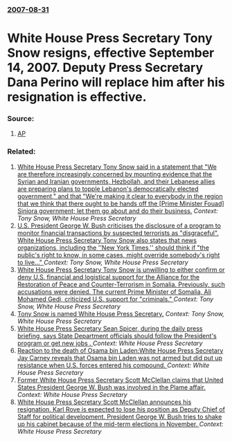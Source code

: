 ### [2007-08-31](/news/2007/08/31/index.md)

#  White House Press Secretary Tony Snow resigns, effective September 14, 2007. Deputy Press Secretary Dana Perino will replace him after his resignation is effective. 




### Source:

1. [AP](http://www.breitbart.com/article.php?id=D8RC41RG0&show_article=1)

### Related:

1. [ White House Press Secretary Tony Snow said in a statement that "We are therefore increasingly concerned by mounting evidence that the Syrian and Iranian governments, Hezbollah, and their Lebanese allies are preparing plans to topple Lebanon's democratically elected government," and that "We're making it clear to everybody in the region that we think that there ought to be hands off the [Prime Minister Fouad] Siniora government; let them go about and do their business.](/news/2006/11/1/white-house-press-secretary-tony-snow-said-in-a-statement-that-we-are-therefore-increasingly-concerned-by-mounting-evidence-that-the-syria.md) _Context: Tony Snow, White House Press Secretary_
2. [ U.S. President George W. Bush criticises the disclosure of a program to monitor financial transactions by suspected terrorists as "disgraceful". White House Press Secretary Tony Snow also states that news organizations, including the ''New York Times,'' should think if "the public's right to know, in some cases, might override somebody's right to live..." ](/news/2006/06/26/u-s-president-george-w-bush-criticises-the-disclosure-of-a-program-to-monitor-financial-transactions-by-suspected-terrorists-as-disgrace.md) _Context: Tony Snow, White House Press Secretary_
3. [ White House Press Secretary Tony Snow is unwilling to either confirm or deny U.S. financial and logistical support for the Alliance for the Restoration of Peace and Counter-Terrorism in Somalia. Previously, such accusations were denied. The current Prime Minister of Somalia, Ali Mohamed Gedi, criticized U.S. support for "criminals." ](/news/2006/05/18/white-house-press-secretary-tony-snow-is-unwilling-to-either-confirm-or-deny-u-s-financial-and-logistical-support-for-the-alliance-for-the.md) _Context: Tony Snow, White House Press Secretary_
4. [ Tony Snow is named White House Press Secretary.](/news/2006/04/26/tony-snow-is-named-white-house-press-secretary.md) _Context: Tony Snow, White House Press Secretary_
5. [White House Press Secretary Sean Spicer, during the daily press briefing, says State Department officials should follow the President's program or get new jobs . ](/news/2017/01/30/white-house-press-secretary-sean-spicer-during-the-daily-press-briefing-says-state-department-officials-should-follow-the-president-s-prog.md) _Context: White House Press Secretary_
6. [Reaction to the death of Osama bin Laden:White House Press Secretary Jay Carney reveals that Osama bin Laden was not armed but did put up resistance when U.S. forces entered his compound. ](/news/2011/05/3/reaction-to-the-death-of-osama-bin-laden-pwhite-house-press-secretary-jay-carney-reveals-that-osama-bin-laden-was-not-armed-but-did-put-up-r.md) _Context: White House Press Secretary_
7. [ Former White House Press Secretary Scott McClellan claims that United States President George W. Bush was involved in the Plame affair. ](/news/2007/11/21/former-white-house-press-secretary-scott-mcclellan-claims-that-united-states-president-george-w-bush-was-involved-in-the-plame-affair.md) _Context: White House Press Secretary_
8. [ White House Press Secretary Scott McClellan announces his resignation. Karl Rove is expected to lose his position as Deputy Chief of Staff for political development. President George W. Bush tries to shake up his cabinet because of the mid-term elections in November. ](/news/2006/04/19/white-house-press-secretary-scott-mcclellan-announces-his-resignation-karl-rove-is-expected-to-lose-his-position-as-deputy-chief-of-staff.md) _Context: White House Press Secretary_
